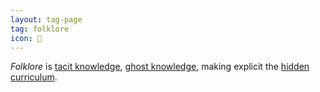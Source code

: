 ```yaml
---
layout: tag-page
tag: folklore
icon: 🔖
---
```


_Folklore_ is [tacit knowledge](https://en.wikipedia.org/wiki/Tacit_knowledge), [ghost knowledge](https://notebook.drmaciver.com/posts/2020-02-16-14:22.html), making explicit the [hidden curriculum](https://en.wikipedia.org/wiki/Hidden_curriculum).